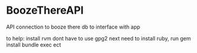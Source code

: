 # BoozeThereAPI
API connection to booze there db to interface with app


to help: 
install rvm
dont have to use gpg2
next need to install ruby, run gem install bundle exec ect